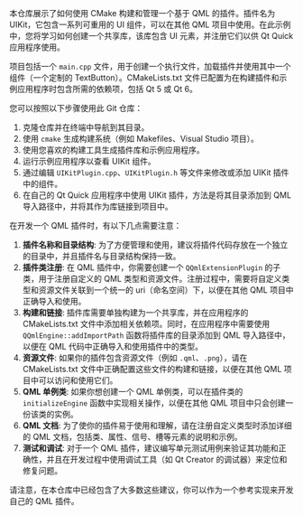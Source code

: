 本仓库展示了如何使用 CMake 构建和管理一个基于 QML 的插件。插件名为 UIKit，它包含一系列可重用的 UI 组件，可以在其他 QML 项目中使用。在此示例中，您将学习如何创建一个共享库，该库包含 UI 元素，并注册它们以供 Qt Quick 应用程序使用。

项目包括一个 `main.cpp` 文件，用于创建一个执行文件，加载插件并使用其中一个组件（一个定制的 TextButton）。CMakeLists.txt 文件已配置为在构建插件和示例应用程序时包含所需的依赖项，包括 Qt 5 或 Qt 6。

您可以按照以下步骤使用此 Git 仓库：

1. 克隆仓库并在终端中导航到其目录。
2. 使用 `cmake` 生成构建系统（例如 Makefiles、Visual Studio 项目）。
3. 使用您喜欢的构建工具生成插件库和示例应用程序。
4. 运行示例应用程序以查看 UIKit 组件。
5. 通过编辑 `UIKitPlugin.cpp`、`UIKitPlugin.h` 等文件来修改或添加 UIKit 插件中的组件。
6. 在自己的 Qt Quick 应用程序中使用 UIKit 插件，方法是将其目录添加到 QML 导入路径中，并将其作为库链接到项目中。

在开发一个 QML 插件时，有以下几点需要注意：

1. **插件名称和目录结构**: 为了方便管理和使用，建议将插件代码存放在一个独立的目录中，并且插件名与目录结构保持一致。
2. **插件类注册**: 在 QML 插件中，你需要创建一个 `QQmlExtensionPlugin` 的子类，用于注册自定义的 QML 类型和资源文件。注册过程中，需要将自定义类型和资源文件关联到一个统一的 uri（命名空间）下，以便在其他 QML 项目中正确导入和使用。
3. **构建和链接**: 插件库需要单独构建为一个共享库，并在应用程序的 CMakeLists.txt 文件中添加相关依赖项。同时，在应用程序中需要使用 `QQmlEngine::addImportPath` 函数将插件库的目录添加到 QML 导入路径中，以便在 QML 代码中正确导入和使用插件中的类型。
4. **资源文件**: 如果你的插件包含资源文件（例如 `.qml`、`.png`），请在 CMakeLists.txt 文件中正确配置这些文件的构建和链接，以便在其他 QML 项目中可以访问和使用它们。
5. **QML 单例类**: 如果你想创建一个 QML 单例类，可以在插件类的 `initializeEngine` 函数中实现相关操作，以便在其他 QML 项目中只会创建一份该类的实例。
6. **QML 文档**: 为了使你的插件易于使用和理解，请在注册自定义类型时添加详细的 QML 文档，包括类、属性、信号、槽等元素的说明和示例。
7. **测试和调试**: 对于一个 QML 插件，建议编写单元测试用例来验证其功能和正确性，并且在开发过程中使用调试工具（如 Qt Creator 的调试器）来定位和修复问题。

请注意，在本仓库中已经包含了大多数这些建议，你可以作为一个参考实现来开发自己的 QML 插件。